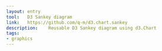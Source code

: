 ```yaml
---
layout: entry
tool:	D3 Sankey diagram
link:	https://github.com/q-m/d3.chart.sankey
description:	Reusable D3 Sankey diagram using d3.Chart
tags:
- graphics
---
```

